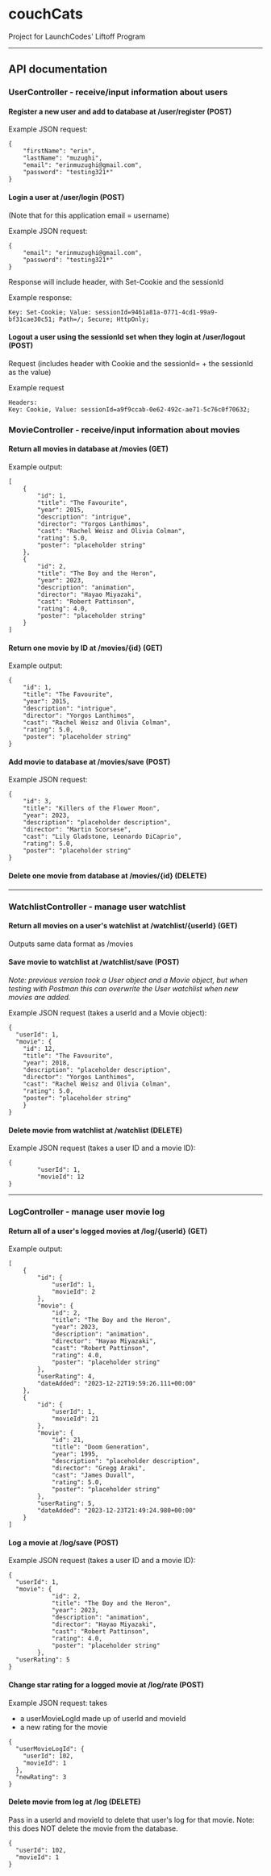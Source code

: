 # couchCats
Project for LaunchCodes' Liftoff Program

---

## API documentation

### UserController - receive/input information about users

#### Register a new user and add to database at /user/register (POST)

Example JSON request:
```
{
    "firstName": "erin",
    "lastName": "muzughi",
    "email": "erinmuzughi@gmail.com",
    "password": "testing321*"
}
```

#### Login a user at /user/login (POST)
(Note that for this application email = username)

Example JSON request:
```
{
    "email": "erinmuzughi@gmail.com",
    "password": "testing321*"
}
```
Response will include header, with Set-Cookie and the sessionId

Example response:
```
Key: Set-Cookie; Value: sessionId=9461a81a-0771-4cd1-99a9-bf31cae30c51; Path=/; Secure; HttpOnly;

```


#### Logout a user using the sessionId set when they login at /user/logout (POST)
Request (includes header with Cookie and the sessionId= + the sessionId as the value)

Example request
```
Headers:
Key: Cookie, Value: sessionId=a9f9ccab-0e62-492c-ae71-5c76c0f70632;

```

### MovieController - receive/input information about movies

#### Return all movies in database at /movies (GET)

Example output:
```
[
    {
        "id": 1,
        "title": "The Favourite",
        "year": 2015,
        "description": "intrigue",
        "director": "Yorgos Lanthimos",
        "cast": "Rachel Weisz and Olivia Colman",
        "rating": 5.0,
        "poster": "placeholder string"
    },
    {
        "id": 2,
        "title": "The Boy and the Heron",
        "year": 2023,
        "description": "animation",
        "director": "Hayao Miyazaki",
        "cast": "Robert Pattinson",
        "rating": 4.0,
        "poster": "placeholder string"
    }
]
```
#### Return one movie by ID at /movies/{id} (GET)

Example output:
```
{
    "id": 1,
    "title": "The Favourite",
    "year": 2015,
    "description": "intrigue",
    "director": "Yorgos Lanthimos",
    "cast": "Rachel Weisz and Olivia Colman",
    "rating": 5.0,
    "poster": "placeholder string"
}
```
#### Add movie to database at /movies/save (POST)

Example JSON request:
```
{
    "id": 3,
    "title": "Killers of the Flower Moon",
    "year": 2023,
    "description": "placeholder description",
    "director": "Martin Scorsese",
    "cast": "Lily Gladstone, Leonardo DiCaprio",
    "rating": 5.0,
    "poster": "placeholder string"
}
```
#### Delete one movie from database at /movies/{id} (DELETE)

---

### WatchlistController - manage user watchlist

#### Return all movies on a user's watchlist at /watchlist/{userId} (GET)
Outputs same data format as /movies

#### Save movie to watchlist at /watchlist/save (POST)

*Note: previous version took a User object and a Movie object, but when testing with Postman this can overwrite the User watchlist when new movies are added.*

Example JSON request (takes a userId and a Movie object):

```
{
  "userId": 1,
  "movie": {
    "id": 12,
    "title": "The Favourite",
    "year": 2018,
    "description": "placeholder description",
    "director": "Yorgos Lanthimos",
    "cast": "Rachel Weisz and Olivia Colman",
    "rating": 5.0,
    "poster": "placeholder string"
	}
}
```

#### Delete movie from watchlist at /watchlist (DELETE)

Example JSON request (takes a user ID and a movie ID):

```
{
        "userId": 1,
        "movieId": 12
}
```
---

### LogController - manage user movie log

#### Return all of a user's logged movies at /log/{userId} (GET)

Example output:
```
[
    {
        "id": {
            "userId": 1,
            "movieId": 2
        },
        "movie": {
            "id": 2,
            "title": "The Boy and the Heron",
            "year": 2023,
            "description": "animation",
            "director": "Hayao Miyazaki",
            "cast": "Robert Pattinson",
            "rating": 4.0,
            "poster": "placeholder string"
        },
        "userRating": 4,
        "dateAdded": "2023-12-22T19:59:26.111+00:00"
    },
    {
        "id": {
            "userId": 1,
            "movieId": 21
        },
        "movie": {
            "id": 21,
            "title": "Doom Generation",
            "year": 1995,
            "description": "placeholder description",
            "director": "Gregg Araki",
            "cast": "James Duvall",
            "rating": 5.0,
            "poster": "placeholder string"
        },
        "userRating": 5,
        "dateAdded": "2023-12-23T21:49:24.980+00:00"
    }
]
```
#### Log a movie at /log/save (POST)

Example JSON request (takes a user ID and a movie ID):


```
{
  "userId": 1,
  "movie": {
            "id": 2,
            "title": "The Boy and the Heron",
            "year": 2023,
            "description": "animation",
            "director": "Hayao Miyazaki",
            "cast": "Robert Pattinson",
            "rating": 4.0,
            "poster": "placeholder string"
        },
  "userRating": 5
}
```

#### Change star rating for a logged movie at /log/rate (POST)

Example JSON request: takes
+ a userMovieLogId made up of userId and movieId
+ a new rating for the movie

```
{
  "userMovieLogId": {
    "userId": 102,
    "movieId": 1
  },
  "newRating": 3
}
```

#### Delete movie from log at /log (DELETE)

Pass in a userId and movieId to delete that user's log for that movie. Note: this does NOT delete the movie from the database.

```
{
  "userId": 102,
  "movieId": 1
}
```
